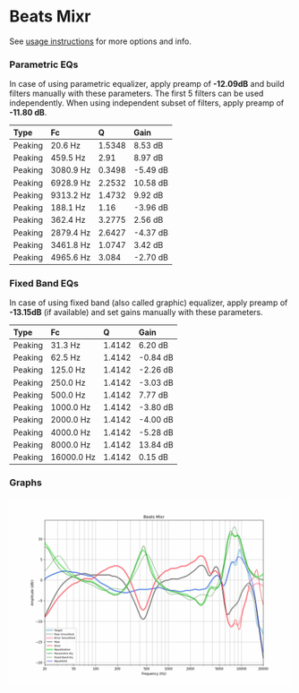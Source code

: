 # Beats Mixr
See [usage instructions](https://github.com/jaakkopasanen/AutoEq#usage) for more options and info.

### Parametric EQs
In case of using parametric equalizer, apply preamp of **-12.09dB** and build filters manually
with these parameters. The first 5 filters can be used independently.
When using independent subset of filters, apply preamp of **-11.80 dB**.

| Type    | Fc        |      Q | Gain     |
|:--------|:----------|:-------|:---------|
| Peaking | 20.6 Hz   | 1.5348 | 8.53 dB  |
| Peaking | 459.5 Hz  | 2.91   | 8.97 dB  |
| Peaking | 3080.9 Hz | 0.3498 | -5.49 dB |
| Peaking | 6928.9 Hz | 2.2532 | 10.58 dB |
| Peaking | 9313.2 Hz | 1.4732 | 9.92 dB  |
| Peaking | 188.1 Hz  | 1.16   | -3.96 dB |
| Peaking | 362.4 Hz  | 3.2775 | 2.56 dB  |
| Peaking | 2879.4 Hz | 2.6427 | -4.37 dB |
| Peaking | 3461.8 Hz | 1.0747 | 3.42 dB  |
| Peaking | 4965.6 Hz | 3.084  | -2.70 dB |

### Fixed Band EQs
In case of using fixed band (also called graphic) equalizer, apply preamp of **-13.15dB**
(if available) and set gains manually with these parameters.

| Type    | Fc         |      Q | Gain     |
|:--------|:-----------|:-------|:---------|
| Peaking | 31.3 Hz    | 1.4142 | 6.20 dB  |
| Peaking | 62.5 Hz    | 1.4142 | -0.84 dB |
| Peaking | 125.0 Hz   | 1.4142 | -2.26 dB |
| Peaking | 250.0 Hz   | 1.4142 | -3.03 dB |
| Peaking | 500.0 Hz   | 1.4142 | 7.77 dB  |
| Peaking | 1000.0 Hz  | 1.4142 | -3.80 dB |
| Peaking | 2000.0 Hz  | 1.4142 | -4.00 dB |
| Peaking | 4000.0 Hz  | 1.4142 | -5.28 dB |
| Peaking | 8000.0 Hz  | 1.4142 | 13.84 dB |
| Peaking | 16000.0 Hz | 1.4142 | 0.15 dB  |

### Graphs
![](./Beats%20Mixr.png)